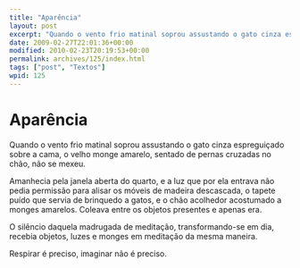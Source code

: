 ```yaml
---
title: "Aparência"
layout: post
excerpt: "Quando o vento frio matinal soprou assustando o gato cinza espreguiçado sobre a cama, o velho monge amarelo, sentado de pernas cruzadas no chão, não se mexeu. Amanhecia pela janela aberta do quarto, e a luz que por ela entrava não pedia permissão para alisar os móveis de madeira descascada, o tapete puído que servia de brinquedo […]"
date: 2009-02-27T22:01:36+00:00
modified: 2010-02-23T20:19:53+00:00
permalink: archives/125/index.html
tags: ["post", "Textos"]
wpid: 125
---
```


# Aparência

Quando o vento frio matinal soprou assustando o gato cinza espreguiçado sobre a cama, o velho monge amarelo, sentado de pernas cruzadas no chão, não se mexeu.

Amanhecia pela janela aberta do quarto, e a luz que por ela entrava não pedia permissão para alisar os móveis de madeira descascada, o tapete puído que servia de brinquedo a gatos, e o chão acolhedor acostumado a monges amarelos. Coleava entre os objetos presentes e apenas era.

O silêncio daquela madrugada de meditação, transformando-se em dia, recebia objetos, luzes e monges em meditação da mesma maneira.

Respirar é preciso, imaginar não é preciso.
